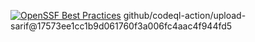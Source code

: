[![OpenSSF Best Practices](https://www.bestpractices.dev/projects/8591/badge)](https://www.bestpractices.dev/projects/8591)
github/codeql-action/upload-sarif@17573ee1cc1b9d061760f3a006fc4aac4f944fd5

